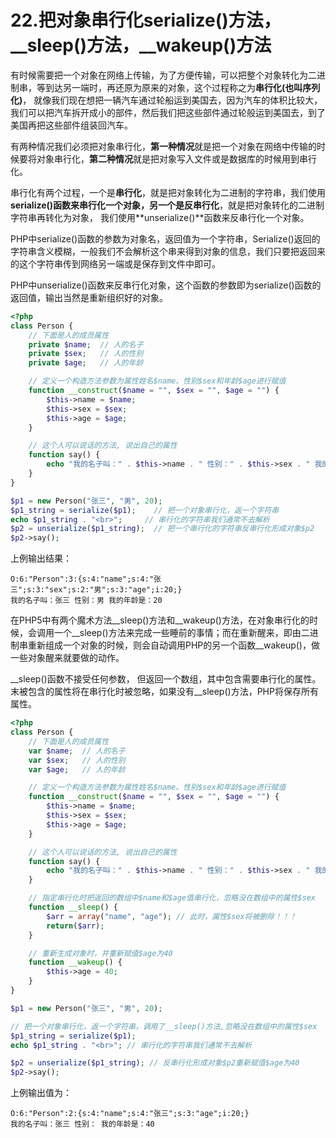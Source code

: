 # 22.把对象串行化serialize\(\)方法，\_\_sleep\(\)方法，\_\_wakeup\(\)方法

有时候需要把一个对象在网络上传输，为了方便传输，可以把整个对象转化为二进制串，等到达另一端时，再还原为原来的对象，这个过程称之为**串行化\(也叫序列化\)**， 就像我们现在想把一辆汽车通过轮船运到美国去，因为汽车的体积比较大，我们可以把汽车拆开成小的部件，然后我们把这些部件通过轮般运到美国去，到了美国再把这些部件组装回汽车。

有两种情况我们必须把对象串行化，**第一种情况**就是把一个对象在网络中传输的时候要将对象串行化，**第二种情况**就是把对象写入文件或是数据库的时候用到串行化。

串行化有两个过程，一个是**串行化**，就是把对象转化为二进制的字符串，我们使用**serialize\(\)**函数来串行化一个对象，另一个是**反串行化**，就是把对象转化的二进制字符串再转化为对象， 我们使用**unserialize\(\)**函数来反串行化一个对象。

PHP中serialize\(\)函数的参数为对象名，返回值为一个字符串，Serialize\(\)返回的字符串含义模糊，一般我们不会解析这个串来得到对象的信息，我们只要把返回来的这个字符串传到网络另一端或是保存到文件中即可。

PHP中unserialize\(\)函数来反串行化对象，这个函数的参数即为serialize\(\)函数的返回值，输出当然是重新组织好的对象。

```php
<?php
class Person {
    // 下面是人的成员属性
    private $name;  // 人的名子
    private $sex;   // 人的性别
    private $age;   // 人的年龄

    // 定义一个构造方法参数为属性姓名$name、性别$sex和年龄$age进行赋值
    function __construct($name = "", $sex = "", $age = "") {
        $this->name = $name;
        $this->sex = $sex;
        $this->age = $age;
    }

    // 这个人可以说话的方法, 说出自己的属性
    function say() {
        echo "我的名子叫：" . $this->name . " 性别：" . $this->sex . " 我的年龄是：" . $this->age . "<br>";
    }
}

$p1 = new Person("张三", "男", 20);
$p1_string = serialize($p1);    // 把一个对象串行化，返一个字符串
echo $p1_string . "<br>";     // 串行化的字符串我们通常不去解析
$p2 = unserialize($p1_string);  // 把一个串行化的字符串反串行化形成对象$p2
$p2->say();
```

上例输出结果：

```
O:6:"Person":3:{s:4:"name";s:4:"张三";s:3:"sex";s:2:"男";s:3:"age";i:20;}
我的名子叫：张三 性别：男 我的年龄是：20
```

在PHP5中有两个魔术方法\_\_sleep\(\)方法和\_\_wakeup\(\)方法，在对象串行化的时候，会调用一个\_\_sleep\(\)方法来完成一些睡前的事情；而在重新醒来，即由二进制串重新组成一个对象的时候，则会自动调用PHP的另一个函数\_\_wakeup\(\)，做一些对象醒来就要做的动作。

\_\_sleep\(\)函数不接受任何参数， 但返回一个数组，其中包含需要串行化的属性。末被包含的属性将在串行化时被忽略，如果没有\_\_sleep\(\)方法，PHP将保存所有属性。

```php
<?php
class Person {
    // 下面是人的成员属性
    var $name;  // 人的名子
    var $sex;   // 人的性别
    var $age;   // 人的年龄

    // 定义一个构造方法参数为属性姓名$name、性别$sex和年龄$age进行赋值
    function __construct($name = "", $sex = "", $age = "") {
        $this->name = $name;
        $this->sex = $sex;
        $this->age = $age;
    }

    // 这个人可以说话的方法, 说出自己的属性
    function say() {
        echo "我的名子叫：" . $this->name . " 性别：" . $this->sex . " 我的年龄是：" . $this->age . "<br>";
    }

    // 指定串行化时把返回的数组中$name和$age值串行化，忽略没在数组中的属性$sex
    function __sleep() {
        $arr = array("name", "age"); // 此时，属性$sex将被删除！！！
        return($arr);
    }

    // 重新生成对象时，并重新赋值$age为40
    function __wakeup() {
        $this->age = 40;
    }
}

$p1 = new Person("张三", "男", 20);

// 把一个对象串行化，返一个字符串，调用了__sleep()方法,忽略没在数组中的属性$sex
$p1_string = serialize($p1);
echo $p1_string . "<br>"; // 串行化的字符串我们通常不去解析

$p2 = unserialize($p1_string); // 反串行化形成对象$p2重新赋值$age为40
$p2->say();
```

上例输出值为：

```
O:6:"Person":2:{s:4:"name";s:4:"张三";s:3:"age";i:20;}
我的名子叫：张三 性别： 我的年龄是：40
```




